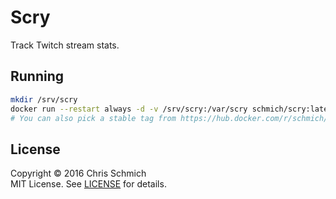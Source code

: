 # Scry

Track Twitch stream stats.

## Running

```bash
mkdir /srv/scry
docker run --restart always -d -v /srv/scry:/var/scry schmich/scry:latest
# You can also pick a stable tag from https://hub.docker.com/r/schmich/scry/tags
```

## License

Copyright &copy; 2016 Chris Schmich  
MIT License. See [LICENSE](LICENSE) for details.
